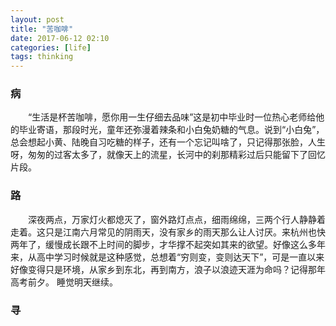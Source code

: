 ```yaml
---
layout: post
title: "苦咖啡"
date: 2017-06-12 02:10
categories: [life]
tags: thinking
---
```


### 病
&emsp;&emsp;“生活是杯苦咖啡，愿你用一生仔细去品味”这是初中毕业时一位热心老师给他的毕业寄语，那段时光，童年还弥漫着辣条和小白兔奶糖的气息。说到“小白兔”，总会想起小黄、陆晚自习吃糖的样子，还有一个忘记叫啥了，只记得那张脸，人生呀，匆匆的过客太多了，就像天上的流星，长河中的刹那精彩过后只能留下了回忆片段。

### 路
&emsp;&emsp;深夜两点，万家灯火都熄灭了，窗外路灯点点，细雨绵绵，三两个行人静静着走着。这只是江南六月常见的阴雨天，没有家乡的雨天那么让人讨厌。来杭州也快两年了，缓慢成长跟不上时间的脚步，才华撑不起突如其来的欲望。好像这么多年来，从高中学习时候就是这种感觉，总想着“穷则变，变则达天下”，可是一直以来好像变得只是环境，从家乡到东北，再到南方，浪子以浪迹天涯为命吗？记得那年高考前夕。
睡觉明天继续。

### 寻

